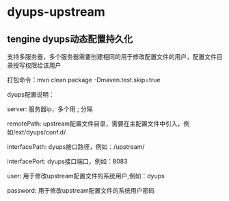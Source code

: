# dyups-upstream

## tengine dyups动态配置持久化
支持多服务器，多个服务器需要创建相同的用于修改配置文件的用户，配置文件目录授写权限给该用户


打包命令：mvn clean package -Dmaven.test.skip=true

dyups配置说明：

server: 服务器ip，多个用 ; 分隔

remotePath: upstream配置文件目录，需要在主配置文件中引入，例如/ext/dyups/conf.d/

interfacePath: dyups接口路径，例如：/upstream/

interfacePort: dyups接口端口，例如：8083

user: 用于修改upstream配置文件的系统用户,例如：dyups

password: 用于修改upstream配置文件的系统用户密码